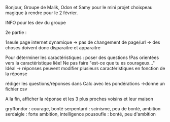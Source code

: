 Bonjour,
Groupe de Malik, Odon et Samy pour le mini projet choixpeau magique à rendre pour le 2 février.

INFO pour les dev du groupe

2e partie :

1seule page internet dynamique -> pas de changement de page/url    -> des choses doivent donc disparaitre et apparaitre

  Pour déterminer les caractéristiques : poser des questions !Pas orientées vers la caractéristique liée! 
  Ne pas faire "est-ce que tu es courageux..."
  Idéal -> réponses peuvent modifier plusieurs caractéristiques en fonction de la réponse 

  rédiger les questions/réponses dans Calc avec les pondérations ->donne un fichier csv  

  A la fin, afficher la réponse et les 3 plus proches voisins et leur maison




  gryffondor : courage, bonté 
  serpentard : scinisme, peu de bonté, ambition 
  serdaigle : forte ambition, intelligence 
  pousoufle :  bonté, peu d'ambition 

